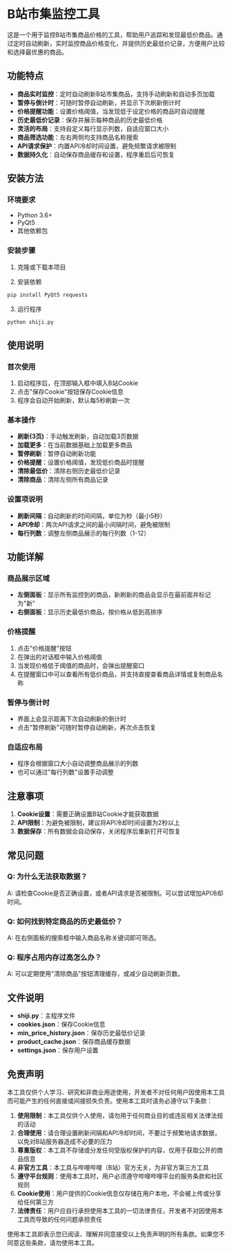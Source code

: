 # B站市集监控工具

这是一个用于监控B站市集商品价格的工具，帮助用户追踪和发现最低价商品。通过定时自动刷新，实时监控商品价格变化，并提供历史最低价记录，方便用户比较和选择最优惠的商品。

## 功能特点

- **商品实时监控**：定时自动刷新B站市集商品，支持手动刷新和自动多页加载
- **暂停与倒计时**：可随时暂停自动刷新，并显示下次刷新倒计时
- **价格提醒功能**：设置价格阈值，当发现低于设定价格的商品时自动提醒
- **历史最低价记录**：保存并展示每种商品的历史最低价格
- **灵活的布局**：支持自定义每行显示列数，自适应窗口大小
- **商品筛选功能**：左右两侧均支持商品名称搜索
- **API请求保护**：内置API冷却时间设置，避免频繁请求被限制
- **数据持久化**：自动保存商品缓存和设置，程序重启后可恢复

## 安装方法

### 环境要求
- Python 3.6+
- PyQt5
- 其他依赖包

### 安装步骤

1. 克隆或下载本项目

2. 安装依赖
```bash
pip install PyQt5 requests
```

3. 运行程序
```bash
python shiji.py
```

## 使用说明

### 首次使用

1. 启动程序后，在顶部输入框中填入B站Cookie
2. 点击"保存Cookie"按钮保存Cookie信息
3. 程序会自动开始刷新，默认每5秒刷新一次

### 基本操作

- **刷新(3页)**：手动触发刷新，自动加载3页数据
- **加载更多**：在当前数据基础上加载更多商品
- **暂停刷新**：暂停自动刷新功能
- **价格提醒**：设置价格阈值，发现低价商品时提醒
- **清除最低价**：清除右侧历史最低价记录
- **清除商品**：清除左侧所有商品记录

### 设置项说明

- **刷新间隔**：自动刷新的时间间隔，单位为秒（最小5秒）
- **API冷却**：两次API请求之间的最小间隔时间，避免被限制
- **每行列数**：调整左侧商品展示的每行列数（1-12）

## 功能详解

### 商品展示区域

- **左侧面板**：显示所有监控到的商品，新刷新的商品会显示在最前面并标记为"新"
- **右侧面板**：显示历史最低价商品，按价格从低到高排序

### 价格提醒

1. 点击"价格提醒"按钮
2. 在弹出的对话框中输入价格阈值
3. 当发现价格低于阈值的商品时，会弹出提醒窗口
4. 在提醒窗口中可以查看所有低价商品，并支持直接查看商品详情或复制商品名称

### 暂停与倒计时

- 界面上会显示距离下次自动刷新的倒计时
- 点击"暂停刷新"可随时暂停自动刷新，再次点击恢复

### 自适应布局

- 程序会根据窗口大小自动调整商品展示的列数
- 也可以通过"每行列数"设置手动调整

## 注意事项

1. **Cookie设置**：需要正确设置B站Cookie才能获取数据
2. **API限制**：为避免被限制，建议将API冷却时间设置为2秒以上
3. **数据保存**：所有数据会自动保存，关闭程序后重新打开可恢复

## 常见问题

### Q: 为什么无法获取数据？
A: 请检查Cookie是否正确设置，或者API请求是否被限制。可以尝试增加API冷却时间。

### Q: 如何找到特定商品的历史最低价？
A: 在右侧面板的搜索框中输入商品名称关键词即可筛选。

### Q: 程序占用内存过高怎么办？
A: 可以定期使用"清除商品"按钮清理缓存，或减少自动刷新页数。

## 文件说明

- **shiji.py**：主程序文件
- **cookies.json**：保存Cookie信息
- **min_price_history.json**：保存历史最低价记录
- **product_cache.json**：保存商品缓存数据
- **settings.json**：保存用户设置 

## 免责声明

本工具仅供个人学习、研究和非商业用途使用，开发者不对任何用户因使用本工具而可能产生的任何直接或间接损失负责。使用本工具时请务必遵守以下条款：

1. **使用限制**：本工具仅供个人使用，请勿用于任何商业目的或违反相关法律法规的活动
2. **合理使用**：请合理设置刷新间隔和API冷却时间，不要过于频繁地请求数据，以免对B站服务器造成不必要的压力
3. **尊重版权**：本工具不存储或分发任何受版权保护的内容，仅用于获取公开的商品信息
4. **非官方工具**：本工具与哔哩哔哩（B站）官方无关，为非官方第三方工具
5. **遵守平台规则**：使用本工具时，用户必须遵守哔哩哔哩平台的服务条款和社区规则
6. **Cookie使用**：用户提供的Cookie信息仅存储在用户本地，不会被上传或分享给任何第三方
7. **法律责任**：用户应自行承担使用本工具的一切法律责任，开发者不对因使用本工具而导致的任何问题承担责任

使用本工具即表示您已阅读、理解并同意接受以上免责声明的所有条款。如果您不同意这些条款，请勿使用本工具。 
